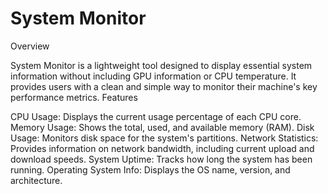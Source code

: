  # System Monitor #
Overview

System Monitor is a lightweight tool designed to display essential system information without including GPU information or CPU temperature. It provides users with a clean and simple way to monitor their machine's key performance metrics.
Features

CPU Usage: Displays the current usage percentage of each CPU core.
Memory Usage: Shows the total, used, and available memory (RAM).
Disk Usage: Monitors disk space for the system's partitions.
Network Statistics: Provides information on network bandwidth, including current upload and download speeds.
System Uptime: Tracks how long the system has been running.
Operating System Info: Displays the OS name, version, and architecture.

